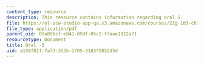 ```yaml
---
content_type: resource
description: This resource contains information regarding oral 5.
file: https://ol-ocw-studio-app-qa.s3.amazonaws.com/courses/21g-103-chinese-iii-regular-fall-2003/a150f81f7a73353b1705318375852d5d_MIT21G_103F03_oral_5.pdf
file_type: application/pdf
parent_uid: 05a896cf-e841-059f-05c2-f7aae1322a71
resourcetype: Document
title: Oral -5
uid: a150f81f-7a73-353b-1705-318375852d5d
---
```

